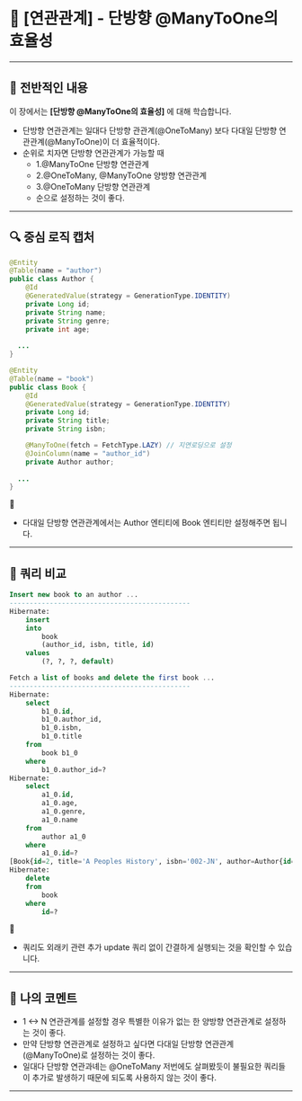 # 📘 [연관관계] - 단방향 @ManyToOne의 효율성

---

## 📖 전반적인 내용

이 장에서는 **[단방향 @ManyToOne의 효율성]** 에 대해 학습합니다.

- 단방향 연관관계는 일대다 단방향 관관계(@OneToMany) 보다 다대일 단방향 연관관계(@ManyToOne)이 더 효율적이다.
- 순위로 치자면 단방향 연관관계가 가능할 때
  - 1.@ManyToOne 단방향 연관관계
  - 2.@OneToMany, @ManyToOne 양방향 연관관계
  - 3.@OneToMany 단방향 연관관계
  - 순으로 설정하는 것이 좋다.

---

## 🔍 중심 로직 캡처

```java
@Entity
@Table(name = "author")
public class Author {
    @Id
    @GeneratedValue(strategy = GenerationType.IDENTITY)
    private Long id;
    private String name;
    private String genre;
    private int age;
    
  ...
}
```

```java
@Entity
@Table(name = "book")
public class Book {
    @Id
    @GeneratedValue(strategy = GenerationType.IDENTITY)
    private Long id;
    private String title;
    private String isbn;

    @ManyToOne(fetch = FetchType.LAZY) // 지연로딩으로 설정
    @JoinColumn(name = "author_id")
    private Author author;
    
  ...
}
```

📌
- 다대일 단방향 연관관계에서는 Author 엔티티에 Book 엔티티만 설정해주면 됩니다.

---

## 🧪 쿼리 비교

```sql
Insert new book to an author ...
---------------------------------------------
Hibernate: 
    insert 
    into
        book
        (author_id, isbn, title, id) 
    values
        (?, ?, ?, default)
```

```sql
Fetch a list of books and delete the first book ...
---------------------------------------------
Hibernate: 
    select
        b1_0.id,
        b1_0.author_id,
        b1_0.isbn,
        b1_0.title 
    from
        book b1_0 
    where
        b1_0.author_id=?
Hibernate: 
    select
        a1_0.id,
        a1_0.age,
        a1_0.genre,
        a1_0.name 
    from
        author a1_0 
    where
        a1_0.id=?
[Book{id=2, title='A Peoples History', isbn='002-JN', author=Author{id=4, name='Joana Nimar', genre='History', age=34}}, Book{id=5, title='History Of Present', isbn='not available', author=Author{id=4, name='Joana Nimar', genre='History', age=34}}, Book{id=6, title='History Facts', isbn='004-JN', author=Author{id=4, name='Joana Nimar', genre='History', age=34}}]
Hibernate: 
    delete 
    from
        book 
    where
        id=?
```

📌
- 쿼리도 외래키 관련 추가 update 쿼리 없이 간결하게 실행되는 것을 확인할 수 있습니다.

---

## 💬 나의 코멘트

- 1 <-> N 연관관계를 설정할 경우 특별한 이유가 없는 한 양방향 연관관계로 설정하는 것이 좋다.
- 만약 단방향 연관관계로 설정하고 싶다면 다대일 단방향 연관관계 (@ManyToOne)로 설정하는 것이 좋다.
- 일대다 단방향 연관과녜는 @OneToMany 저번에도 살펴봤듯이 불필요한 쿼리들이 추가로 발생하기 때문에 되도록 사용하지 않는 것이 좋다.  
---
